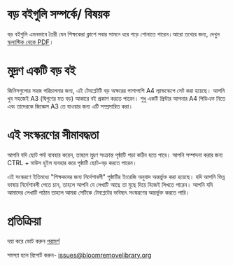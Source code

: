 # বড় বইগুলি সম্পর্কে/ বিষয়ক
বড় বইগুলি এমনভাবে তৈরী যেন শিক্ষকেরা ক্লাশে সবার সামনে ধরে পড়ে শোনাতে পারেন।আরো তথ্যের জন্য, দেখুন [স্কলাস্টিক থেকে  PDF](http://www.scholastic.ca/bigbooks/AGuidetoUsingBigBooksintheClassroom.pdf)। 

# মুদ্রণ একটি বড় বই
জিনিসগুলোর সহজ পরিচালনার জন্য, এই টেমপ্লেটটি বড় অক্ষরের পাশাপাশি A4 ল্যান্ডস্কেপে সেট করা হয়েছে। 
আপনি খুব সহজেই A3 (দ্বিগুণের মত বড়) আকারে বই প্রকাশ করতে পারেন। 
শুধু একটি প্রিন্টার আপনার A4 পিডিএফ নিতে এবং তাদেরকে জিজ্ঞেস A3 তে যাওয়ার জন্য এটি সম্প্রসারিত করা। 

# এই সংস্করণের সীমাবদ্ধতা
আপনি যদি ছোট পর্দা ব্যবহার করেন, তাহলে মুদ্রণ সংক্রান্ত পৃষ্ঠাটি পড়া কঠিন হতে পারে। আপনি সম্পাদনা করার জন্য CTRL + মাউস হুইল ব্যবহার করে পৃষ্ঠাটি ছোট-বড় করতে পারেন। 

এই সংস্করণে ইতিমধ্যে "শিক্ষকদের জন্য নির্দেশাবলী" পৃষ্ঠাটির ইংরেজি অনুবাদ অন্তর্ভুক্ত করা হয়েছে। 
যদি আপনি ভিন্ন ভাষায় নির্দেশাবলী পেতে চান, তাহলে আপনি যে লেখাটি আছে তা মুছে দিয়ে নিজেই লিখতে পারেন। 
আপনি যদি আমাদের লেখাটি পাঠান তাহলে আমরা সেটিকে টেমপ্লেটের ভবিষ্যৎ সংস্করণের অন্তর্ভুক্ত করতে পারি। 

# প্রতিক্রিয়া
দয়া করে ভোট করুন [পরামর্শ](http://bloom.palaso.org/suggestions/) 

সমস্যা হলে রিপোর্ট করুন- [issues@bloomremovelibrary.org](mailto:issues@bloomremovelibrary.org?subject=Big&nbsp;Book&nbsp;Problem) 
